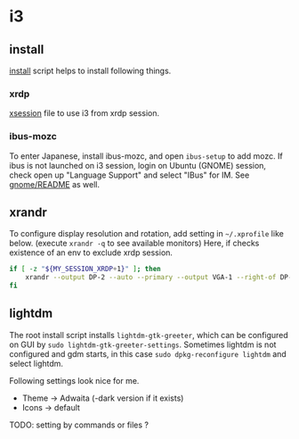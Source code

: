 # i3
## install
[install](install) script helps to install following things.

### xrdp
[xsession](xsession) file to use i3 from xrdp session.

### ibus-mozc
To enter Japanese, install ibus-mozc, and open `ibus-setup` to add mozc.
If ibus is not launched on i3 session, login on Ubuntu (GNOME) session,
check open up "Language Support" and select "IBus" for IM.
See [gnome/README](../gnome/README.md) as well.

## xrandr
To configure display resolution and rotation, add setting in `~/.xprofile` like below.
(execute `xrandr -q` to see available monitors)
Here, if checks existence of an env to exclude xrdp session.

```bash
if [ -z "${MY_SESSION_XRDP+1}" ]; then
    xrandr --output DP-2 --auto --primary --output VGA-1 --right-of DP-2
fi
```

## lightdm
The root install script installs `lightdm-gtk-greeter`,
which can be configured on GUI by `sudo lightdm-gtk-greeter-settings`.
Sometimes lightdm is not configured and gdm starts,
in this case `sudo dpkg-reconfigure lightdm` and select lightdm.

Following settings look nice for me.
* Theme -> Adwaita (-dark version if it exists)
* Icons -> default

TODO: setting by commands or files ?
